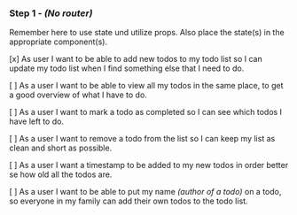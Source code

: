 ### Step 1 - _(No router)_

Remember here to use state und utilize props. Also place the state(s) in the appropriate component(s).

[x] As user I want to be able to add new todos to my todo list so I can update my todo list when I find something else that I need to do.

[ ] As a user I want to be able to view all my todos in the same place, to get a good overview of what I have to do.

[ ] As a user I want to mark a todo as completed so I can see which todos I have left to do.

[ ] As a user I want to remove a todo from the list so I can keep my list as clean and short as possible.

[ ] As a user I want a timestamp to be added to my new todos in order better se how old all the todos are.

[ ] As a user I want to be able to put my name _(author of a todo)_ on a todo, so everyone in my family can add their own todos to the todo list.
